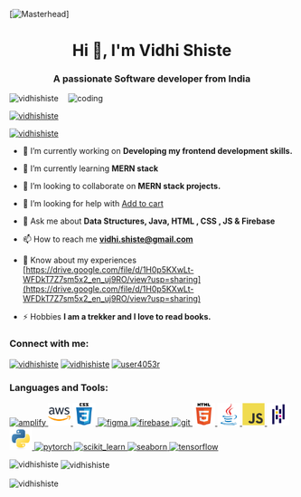  [![Masterhead](https://drive.google.com/file/d/1WKgxukpzhyGPB3hJWeXhCU2-CMhtTJpB/view?usp=sharing)]
<h1 align="center">Hi 👋, I'm Vidhi Shiste</h1>
<h3 align="center">A passionate Software developer from India</h3>
<img align = "right" alt="coding" width="400" src="https://drive.google.com/file/d/1WKgxukpzhyGPB3hJWeXhCU2-CMhtTJpB/view?usp=drive_link">

<p align="left"> <img src="https://komarev.com/ghpvc/?username=vidhishiste&label=Profile%20views&color=0e75b6&style=flat" alt="vidhishiste" /> </p>

<p align="left"> <a href="https://github.com/ryo-ma/github-profile-trophy"><img src="https://github-profile-trophy.vercel.app/?username=vidhishiste" alt="vidhishiste" /></a> </p>

<p align="left"> <a href="https://twitter.com/vidhishiste" target="blank"><img src="https://img.shields.io/twitter/follow/vidhishiste?logo=twitter&style=for-the-badge" alt="vidhishiste" /></a> </p>

- 🔭 I’m currently working on **Developing my frontend development skills.**

- 🌱 I’m currently learning **MERN stack**

- 👯 I’m looking to collaborate on **MERN stack projects.**

- 🤝 I’m looking for help with [Add to cart](https://github.com/vidhishiste/ADD-TO-CART)

- 💬 Ask me about **Data Structures, Java, HTML , CSS , JS & Firebase**

- 📫 How to reach me **vidhi.shiste@gmail.com**

- 📄 Know about my experiences [https://drive.google.com/file/d/1H0p5KXwLt-WFDkT7Z7sm5x2_en_uj9RO/view?usp=sharing](https://drive.google.com/file/d/1H0p5KXwLt-WFDkT7Z7sm5x2_en_uj9RO/view?usp=sharing)

- ⚡ Hobbies **I am a trekker and I love to read books.**

<h3 align="left">Connect with me:</h3>
<p align="left">
<a href="https://twitter.com/vidhishiste" target="blank"><img align="center" src="https://raw.githubusercontent.com/rahuldkjain/github-profile-readme-generator/master/src/images/icons/Social/twitter.svg" alt="vidhishiste" height="30" width="40" /></a>
<a href="https://linkedin.com/in/vidhishiste" target="blank"><img align="center" src="https://raw.githubusercontent.com/rahuldkjain/github-profile-readme-generator/master/src/images/icons/Social/linked-in-alt.svg" alt="vidhishiste" height="30" width="40" /></a>
<a href="https://www.leetcode.com/user4053r" target="blank"><img align="center" src="https://raw.githubusercontent.com/rahuldkjain/github-profile-readme-generator/master/src/images/icons/Social/leet-code.svg" alt="user4053r" height="30" width="40" /></a>
</p>

<h3 align="left">Languages and Tools:</h3>
<p align="left"> <a href="https://aws.amazon.com/amplify/" target="_blank" rel="noreferrer"> <img src="https://docs.amplify.aws/assets/logo-dark.svg" alt="amplify" width="40" height="40"/> </a> <a href="https://aws.amazon.com" target="_blank" rel="noreferrer"> <img src="https://raw.githubusercontent.com/devicons/devicon/master/icons/amazonwebservices/amazonwebservices-original-wordmark.svg" alt="aws" width="40" height="40"/> </a> <a href="https://www.w3schools.com/css/" target="_blank" rel="noreferrer"> <img src="https://raw.githubusercontent.com/devicons/devicon/master/icons/css3/css3-original-wordmark.svg" alt="css3" width="40" height="40"/> </a> <a href="https://www.figma.com/" target="_blank" rel="noreferrer"> <img src="https://www.vectorlogo.zone/logos/figma/figma-icon.svg" alt="figma" width="40" height="40"/> </a> <a href="https://firebase.google.com/" target="_blank" rel="noreferrer"> <img src="https://www.vectorlogo.zone/logos/firebase/firebase-icon.svg" alt="firebase" width="40" height="40"/> </a> <a href="https://git-scm.com/" target="_blank" rel="noreferrer"> <img src="https://www.vectorlogo.zone/logos/git-scm/git-scm-icon.svg" alt="git" width="40" height="40"/> </a> <a href="https://www.w3.org/html/" target="_blank" rel="noreferrer"> <img src="https://raw.githubusercontent.com/devicons/devicon/master/icons/html5/html5-original-wordmark.svg" alt="html5" width="40" height="40"/> </a> <a href="https://www.java.com" target="_blank" rel="noreferrer"> <img src="https://raw.githubusercontent.com/devicons/devicon/master/icons/java/java-original.svg" alt="java" width="40" height="40"/> </a> <a href="https://developer.mozilla.org/en-US/docs/Web/JavaScript" target="_blank" rel="noreferrer"> <img src="https://raw.githubusercontent.com/devicons/devicon/master/icons/javascript/javascript-original.svg" alt="javascript" width="40" height="40"/> </a> <a href="https://pandas.pydata.org/" target="_blank" rel="noreferrer"> <img src="https://raw.githubusercontent.com/devicons/devicon/2ae2a900d2f041da66e950e4d48052658d850630/icons/pandas/pandas-original.svg" alt="pandas" width="40" height="40"/> </a> <a href="https://www.python.org" target="_blank" rel="noreferrer"> <img src="https://raw.githubusercontent.com/devicons/devicon/master/icons/python/python-original.svg" alt="python" width="40" height="40"/> </a> <a href="https://pytorch.org/" target="_blank" rel="noreferrer"> <img src="https://www.vectorlogo.zone/logos/pytorch/pytorch-icon.svg" alt="pytorch" width="40" height="40"/> </a> <a href="https://scikit-learn.org/" target="_blank" rel="noreferrer"> <img src="https://upload.wikimedia.org/wikipedia/commons/0/05/Scikit_learn_logo_small.svg" alt="scikit_learn" width="40" height="40"/> </a> <a href="https://seaborn.pydata.org/" target="_blank" rel="noreferrer"> <img src="https://seaborn.pydata.org/_images/logo-mark-lightbg.svg" alt="seaborn" width="40" height="40"/> </a> <a href="https://www.tensorflow.org" target="_blank" rel="noreferrer"> <img src="https://www.vectorlogo.zone/logos/tensorflow/tensorflow-icon.svg" alt="tensorflow" width="40" height="40"/> </a> </p>

<p><img align="left" src="https://github-readme-stats.vercel.app/api/top-langs?username=vidhishiste&show_icons=true&locale=en&layout=compact" alt="vidhishiste" /></p>

<p>&nbsp;<img align="center" src="https://github-readme-stats.vercel.app/api?username=vidhishiste&show_icons=true&locale=en" alt="vidhishiste" /></p>

<p><img align="center" src="https://github-readme-streak-stats.herokuapp.com/?user=vidhishiste&" alt="vidhishiste" /></p>

